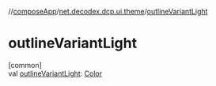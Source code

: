 //[composeApp](../../index.md)/[net.decodex.dcp.ui.theme](index.md)/[outlineVariantLight](outline-variant-light.md)

# outlineVariantLight

[common]\
val [outlineVariantLight](outline-variant-light.md): [Color](https://developer.android.com/reference/kotlin/androidx/compose/ui/graphics/Color.html)
